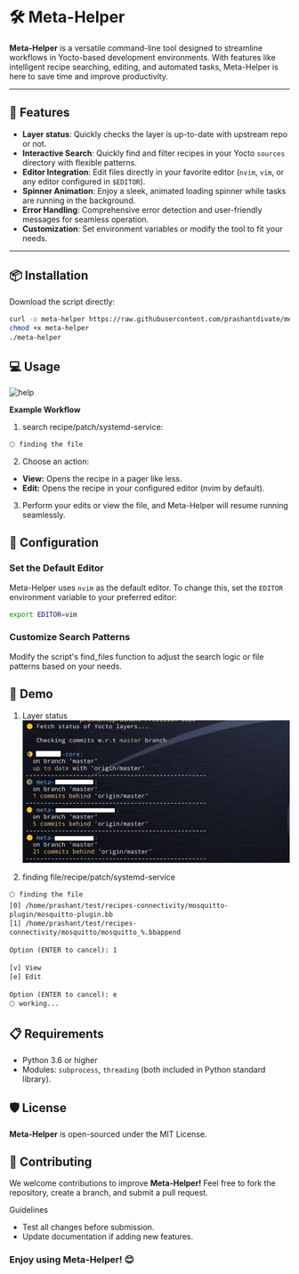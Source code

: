 # 🛠️ Meta-Helper

**Meta-Helper** is a versatile command-line tool designed to streamline workflows in Yocto-based development environments. With features like intelligent recipe searching, editing, and automated tasks, Meta-Helper is here to save time and improve productivity.

---

## 🚀 Features

- **Layer status**: Quickly checks the layer is up-to-date with upstream repo or not.
- **Interactive Search**: Quickly find and filter recipes in your Yocto `sources` directory with flexible patterns.
- **Editor Integration**: Edit files directly in your favorite editor (`nvim`, `vim`, or any editor configured in `$EDITOR`).
- **Spinner Animation**: Enjoy a sleek, animated loading spinner while tasks are running in the background.
- **Error Handling**: Comprehensive error detection and user-friendly messages for seamless operation.
- **Customization**: Set environment variables or modify the tool to fit your needs.

---

## 📦 Installation

Download the script directly:
```bash
curl -o meta-helper https://raw.githubusercontent.com/prashantdivate/meta-helper/master/meta-helper
chmod +x meta-helper
./meta-helper
```

## 💻 Usage

![help](images/meta-helper-help.pngi)

**Example Workflow**
1. search recipe/patch/systemd-service:
```bash
🌕 finding the file
```
2. Choose an action:
- **View:** Opens the recipe in a pager like less.
- **Edit:** Opens the recipe in your configured editor (nvim by default).
3. Perform your edits or view the file, and Meta-Helper will resume running seamlessly.

## 🔧 Configuration
### Set the Default Editor
Meta-Helper uses `nvim` as the default editor. To change this, set the `EDITOR` environment variable to your preferred editor:

```bash
export EDITOR=vim
```
### Customize Search Patterns
Modify the script's find_files function to adjust the search logic or file patterns based on your needs.

## 🎨 Demo
1. Layer status \
![status](images/meta-helper-status.png)

2. finding file/recipe/patch/systemd-service
```
🌕 finding the file
[0] /home/prashant/test/recipes-connectivity/mosquitto-plugin/mosquitto-plugin.bb
[1] /home/prashant/test/recipes-connectivity/mosquitto/mosquitto_%.bbappend

Option (ENTER to cancel): 1

[v] View
[e] Edit

Option (ENTER to cancel): e
🌕 working...
```

## 📋 Requirements
- Python 3.6 or higher
- Modules: `subprocess`, `threading` (both included in Python standard library).
## 🛡️ License
**Meta-Helper** is open-sourced under the MIT License.

## 🤝 Contributing
We welcome contributions to improve **Meta-Helper!** Feel free to fork the repository, create a branch, and submit a pull request.

Guidelines
- Test all changes before submission.
- Update documentation if adding new features.

### Enjoy using Meta-Helper! 😊


